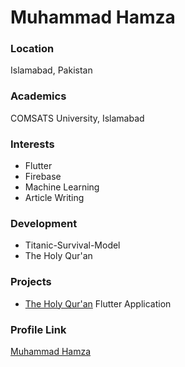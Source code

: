 # Muhammad Hamza

### Location

Islamabad, Pakistan

### Academics

COMSATS University, Islamabad

### Interests

- Flutter
- Firebase
- Machine Learning
- Article Writing

### Development

- Titanic-Survival-Model
- The Holy Qur'an

### Projects

- [The Holy Qur'an](https://github.com/m-hamzashakeel/The_Holy_Quran_App) Flutter Application

### Profile Link

[Muhammad Hamza](https://github.com/m-hamzashakeel/)